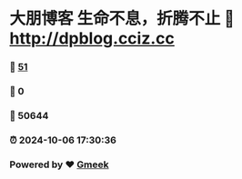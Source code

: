 # 大朋博客 生命不息，折腾不止 :link: http://dpblog.cciz.cc 
### :page_facing_up: [51](http://dpblog.cciz.cc/tag.html) 
### :speech_balloon: 0 
### :hibiscus: 50644 
### :alarm_clock: 2024-10-06 17:30:36 
### Powered by :heart: [Gmeek](https://github.com/Meekdai/Gmeek)
